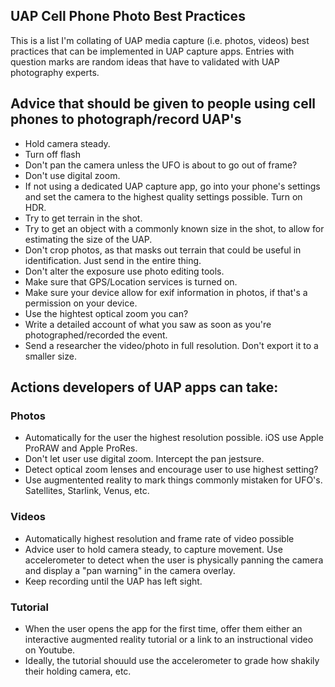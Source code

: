 
## UAP Cell Phone Photo Best Practices

This is a list I'm collating of UAP media capture (i.e. photos, videos) best practices that can be implemented in UAP capture apps. Entries with question marks are random ideas that have to validated with UAP photography experts.

## Advice that should be given to people using cell phones to photograph/record UAP's

* Hold camera steady.
* Turn off flash
* Don't pan the camera unless the UFO is about to go out of frame?
* Don't use digital zoom.
* If not using a dedicated UAP capture app, go into your phone's settings and set the camera to the highest quality settings possible. Turn on HDR.
* Try to get terrain in the shot.
* Try to get an object with a commonly known size in the shot, to allow for estimating the size of the UAP.
* Don't crop photos, as that masks out terrain that could be useful in identification. Just send in the entire thing.
* Don't alter the exposure use photo editing tools.
* Make sure that GPS/Location services is turned on.
* Make sure your device allow for exif information in photos, if that's a permission on your device.
* Use the hightest optical zoom you can?
* Write a detailed account of what you saw as soon as you're photographed/recorded the event.
* Send a researcher the video/photo in full resolution. Don't export it to a smaller size.

## Actions developers of UAP apps can take:

### Photos

* Automatically for the user the highest resolution possible. iOS use Apple ProRAW and Apple ProRes.
* Don't let user use digital zoom. Intercept the pan jestsure.
* Detect optical zoom lenses and encourage user to use highest setting?
* Use augmentented reality to mark things commonly mistaken for UFO's. Satellites, Starlink, Venus, etc.

### Videos

* Automatically highest resolution and frame rate of video possible
* Advice user to hold camera steady, to capture movement. Use accelerometer to detect when the user is physically panning the camera and display a "pan warning" in the camera overlay.
* Keep recording until the UAP has left sight.
  
### Tutorial

* When the user opens the app for the first time, offer them either an interactive augmented reality tutorial or a link to an instructional video on Youtube.
* Ideally, the tutorial shouuld use the accelerometer to grade how shakily their holding camera, etc.
